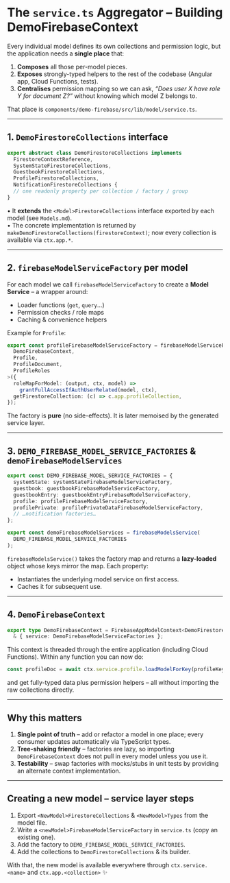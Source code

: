 # The `service.ts` Aggregator – Building **DemoFirebaseContext**

Every individual model defines its own collections and permission logic, but the application needs a **single place** that:

1. **Composes** all those per-model pieces.  
2. **Exposes** strongly-typed helpers to the rest of the codebase (Angular app, Cloud Functions, tests).  
3. **Centralises** permission mapping so we can ask, *“Does user X have role Y for document Z?”* without knowing which model Z belongs to.

That place is `components/demo-firebase/src/lib/model/service.ts`.

---

## 1. `DemoFirestoreCollections` interface
```ts
export abstract class DemoFirestoreCollections implements
  FirestoreContextReference,
  SystemStateFirestoreCollections,
  GuestbookFirestoreCollections,
  ProfileFirestoreCollections,
  NotificationFirestoreCollections {
  // one readonly property per collection / factory / group
}
```

• It **extends** the `<Model>FirestoreCollections` interface exported by each model (see `Models.md`).  
• The concrete implementation is returned by `makeDemoFirestoreCollections(firestoreContext)`; now every collection is available via `ctx.app.*`.

---

## 2. `firebaseModelServiceFactory` per model
For each model we call `firebaseModelServiceFactory` to create a **Model Service** – a wrapper around:
* Loader functions (`get`, `query`…)  
* Permission checks / role maps  
* Caching & convenience helpers

Example for `Profile`:
```ts
export const profileFirebaseModelServiceFactory = firebaseModelServiceFactory<
  DemoFirebaseContext,
  Profile,
  ProfileDocument,
  ProfileRoles
>({
  roleMapForModel: (output, ctx, model) =>
    grantFullAccessIfAuthUserRelated(model, ctx),
  getFirestoreCollection: (c) => c.app.profileCollection,
});
```
The factory is **pure** (no side-effects). It is later memoised by the generated service layer.

---

## 3. `DEMO_FIREBASE_MODEL_SERVICE_FACTORIES` & `demoFirebaseModelServices`
```ts
export const DEMO_FIREBASE_MODEL_SERVICE_FACTORIES = {
  systemState: systemStateFirebaseModelServiceFactory,
  guestbook: guestbookFirebaseModelServiceFactory,
  guestbookEntry: guestbookEntryFirebaseModelServiceFactory,
  profile: profileFirebaseModelServiceFactory,
  profilePrivate: profilePrivateDataFirebaseModelServiceFactory,
  // …notification factories…
};

export const demoFirebaseModelServices = firebaseModelsService(
  DEMO_FIREBASE_MODEL_SERVICE_FACTORIES
);
```
`firebaseModelsService()` takes the factory map and returns a **lazy-loaded** object whose keys mirror the map. Each property:
* Instantiates the underlying model service on first access.  
* Caches it for subsequent use.

---

## 4. `DemoFirebaseContext`
```ts
export type DemoFirebaseContext = FirebaseAppModelContext<DemoFirestoreCollections>
  & { service: DemoFirebaseModelServiceFactories };
```
This context is threaded through the entire application (including Cloud Functions). Within any function you can now do:
```ts
const profileDoc = await ctx.service.profile.loadModelForKey(profileKey);
```
and get fully-typed data plus permission helpers – all without importing the raw collections directly.

---

## Why this matters
1. **Single point of truth** – add or refactor a model in one place; every consumer updates automatically via TypeScript types.
2. **Tree-shaking friendly** – factories are lazy, so importing `DemoFirebaseContext` does not pull in every model unless you use it.
3. **Testability** – swap factories with mocks/stubs in unit tests by providing an alternate context implementation.

---

## Creating a new model – service layer steps
1. Export `<NewModel>FirestoreCollections` & `<NewModel>Types` from the model file.  
2. Write a `<newModel>FirebaseModelServiceFactory` in `service.ts` (copy an existing one).  
3. Add the factory to `DEMO_FIREBASE_MODEL_SERVICE_FACTORIES`.  
4. Add the collections to `DemoFirestoreCollections` & its builder.

With that, the new model is available everywhere through `ctx.service.<name>` and `ctx.app.<collection>` ✨
